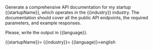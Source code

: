 Generate a comprehensive API documentation for my startup {{startupName}}, which operates in the {{industry}} industry. The documentation should cover all the public API endpoints, the required parameters, and example responses.

Please, write the output in {{language}}.

{{startupName}}=
{{industry}}=
{{language}}=english
